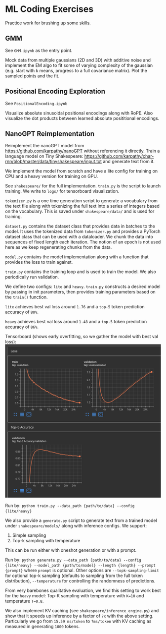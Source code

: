 # ML Coding Exercises
Practice work for brushing up some skills.

## GMM
See `GMM.ipynb` as the entry point. 

Mock data from multiple gaussians (2D and 3D) with additive noise and implement the EM algo to fit some of varying complexity of the gaussian (e.g. start with k means, progress to a full covariance matrix). Plot the sampled points and the fit.

## Positional Encoding Exploration
See `PositionalEncoding.ipynb`

Visualize absolute sinusoidal positional encodings along with RoPE. Also visualize the dot products between learned absolute posititional encodings.

## NanoGPT Reimplementation
Reimplement the nanoGPT model from https://github.com/karpathy/nanoGPT without referencing it directly. Train a language model on Tiny Shakespeare: https://github.com/karpathy/char-rnn/blob/master/data/tinyshakespeare/input.txt and generate text from it.

We implement the model from scratch and have a lite config for training on CPU and a heavy version for training on GPU.

See `shakespeare/` for the full implementation. `train.py` is the script to launch training. We write to `logs/` for tensorboard visualization.

`tokenizer.py` is a one time generation script to generate a vocabulary from the text file along with tokenizing the full text into a series of integers based on
the vocabulary. This is saved under `shakespeare/data/` and is used for training.

`dataset.py` contains the dataset class that provides data in batches to the model. It uses the tokenized data from `tokenizer.py` and provides a PyTorch dataset class that can be used with a dataloader. We chunk the data into sequences of fixed length each iteration. The notion of an epoch is not used here as we keep
regenerating chunks from the data.

`model.py` contains the model implementation along with a function that provides the loss to train against.

`train.py` contains the training loop and is used to train the model. We also periodically run validation.

We define two configs: `lite` and `heavy`. `train.py` constructs a desired model by passing in init parameters, then provides
training parameters based on the `train()` function.

`lite` achieves best val loss around `1.76` and a `top-5` token prediction accuracy of `80%`.

`heavy` achieves best val loss around `1.48` and a `top-5` token prediction accuracy of `86%`.

Tensorboard (shows early overfitting, so we gather the model with best val loss):
![alt text](shakespeare/res/tensorboard.png)

Run by: `python train.py --data_path {path/to/data} --config {lite/heavy}`

We also provide a `generate.py` script to generate text from a trained model under `shakespeare/models/` along with inference configs. We support:
1. Simple sampling
2. Top-k sampling with temperature

This can be run either with oneshot generation or with a prompt.

Run by: `python generate.py --data_path {path/to/data} --config {lite/heavy} --model_path {path/to/model} --length {length} --prompt {prompt}` where `prompt` is optional.
Other options are `--topk-sampling-limit` for optional top-k sampling (defaults to sampling from the full token distribution), `--temperature` for controlling the randomness of predictions.

From very barebones qualitative evaluation, we find this setting to work best for the `heavy` model:
Top-K sampling with temperature with `K=10` and temperature `T=0.8`.

We also implement KV caching (see `shakespeare/inference_engine.py`) and show that it speeds up inference by a factor of `?x` with the above setting. Particularly we go from
`15.59 ms/token` to `?ms/token` with KV caching as measured in generating `1000` tokens.
